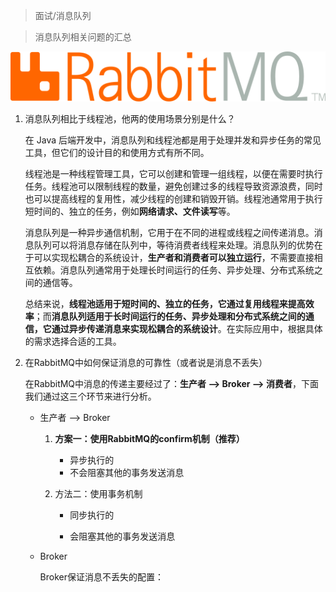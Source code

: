 > 面试/消息队列

> 消息队列相关问题的汇总

![](../../assert/rabbitmq-logo-with-name.svg)

1. 消息队列相比于线程池，他两的使用场景分别是什么？

    在 Java 后端开发中，消息队列和线程池都是用于处理并发和异步任务的常见工具，但它们的设计目的和使用方式有所不同。

    线程池是一种线程管理工具，它可以创建和管理一组线程，以便在需要时执行任务。线程池可以限制线程的数量，避免创建过多的线程导致资源浪费，同时也可以提高线程的复用性，减少线程的创建和销毁开销。线程池通常用于执行短时间的、独立的任务，例如**网络请求、文件读写**等。

    消息队列是一种异步通信机制，它用于在不同的进程或线程之间传递消息。消息队列可以将消息存储在队列中，等待消费者线程来处理。消息队列的优势在于可以实现松耦合的系统设计，**生产者和消费者可以独立运行**，不需要直接相互依赖。消息队列通常用于处理长时间运行的任务、异步处理、分布式系统之间的通信等。

    总结来说，**线程池适用于短时间的、独立的任务，它通过复用线程来提高效率**；而**消息队列适用于长时间运行的任务、异步处理和分布式系统之间的通信，它通过异步传递消息来实现松耦合的系统设计**。在实际应用中，根据具体的需求选择合适的工具。

2. 在RabbitMQ中如何保证消息的可靠性（或者说是消息不丢失）

    在RabbitMQ中消息的传递主要经过了：**生产者 --> Broker --> 消费者**，下面我们通过这三个环节来进行分析。

    * 生产者 —> Broker

        1. **方案一：使用RabbitMQ的confirm机制（推荐）**

            * 异步执行的
            * 不会阻塞其他的事务发送消息

        2. 方法二：使用事务机制

            * 同步执行的

            * 会阻塞其他的事务发送消息

    * Broker

        Broker保证消息不丢失的配置：
